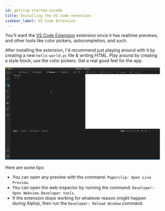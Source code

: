 ```yaml
---
id: getting-started-vscode
title: Installing the VS Code extension
sidebar_label: VS Code Extension
---
```


You'll want the [VS Code Extension](https://marketplace.visualstudio.com/items?itemName=crcn.paperclip-vscode) extension since it has realtime previews, and other tools like color pickers, autocompletion, and such.

After installing the extension, I'd recommend just playing around with it by creating a new `hello-world.pc` file & writing HTML.  Play around by creating a style block, use the color pickers.  Get a real good feel for the app. 

![alt Realtime editing](/img/button-demo.gif)

Here are some tips:

- You can open any preview with the command: `Paperclip: Open Live Preview`.
- You can open the web inspector by running the command: `Developer: Open Webview Developer tools`.
- If the extension stops working for whatever reason (might happen during Alpha), then run the `Developer: Reload Window` command. 
